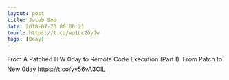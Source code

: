 ```yaml
---
layout: post
title: Jacob Soo
date: 2018-07-23 00:00:21
tourl: https://t.co/wo1Lc2GvJw
tags: [0day]
---
```

From A Patched ITW 0day to Remote Code Execution (Part I)  From Patch to New 0day
https://t.co/yv56vA3OlL